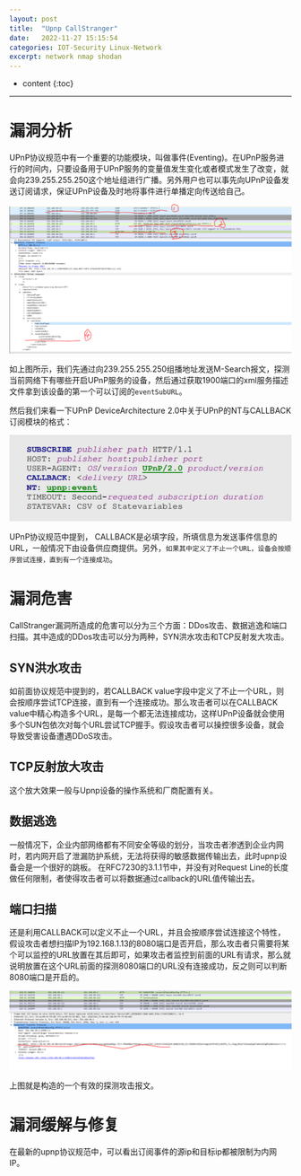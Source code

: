 ```yaml
---
layout: post
title:  "Upnp CallStranger"
date:   2022-11-27 15:15:54
categories: IOT-Security Linux-Network
excerpt: network nmap shodan
---
```


* content
{:toc}

---

# 漏洞分析

UPnP协议规范中有一个重要的功能模块，叫做事件(Eventing)。在UPnP服务进行的时间内，只要设备用于UPnP服务的变量值发生变化或者模式发生了改变，就会向239.255.255.250这个地址组进行广播。另外用户也可以事先向UPnP设备发送订阅请求，保证UPnP设备及时地将事件进行单播定向传送给自己。



![upnp_call_0](https://raw.githubusercontent.com/saiyn/homepage/gh-pages/images/upnp_call_0.png)


如上图所示，我们先通过向239.255.255.250组播地址发送M-Search报文，探测当前网络下有哪些开启UPnP服务的设备，然后通过获取1900端口的xml服务描述文件拿到该设备的第一个可以订阅的`eventSubURL`。

然后我们来看一下UPnP DeviceArchitecture 2.0中关于UPnP的NT与CALLBACK订阅模块的格式：

![upnp_call_1](https://raw.githubusercontent.com/saiyn/homepage/gh-pages/images/upnp_call_1.png)


UPnP协议规范中提到， CALLBACK是必填字段，所填信息为发送事件信息的URL，一般情况下由设备供应商提供。另外，`如果其中定义了不止一个URL，设备会按顺序尝试连接，直到有一个连接成功`。

# 漏洞危害

CallStranger漏洞所造成的危害可以分为三个方面：DDos攻击、数据逃逸和端口扫描。其中造成的DDos攻击可以分为两种，SYN洪水攻击和TCP反射发大攻击。

## SYN洪水攻击

如前面协议规范中提到的，若CALLBACK value字段中定义了不止一个URL，则会按顺序尝试TCP连接，直到有一个连接成功。那么攻击者可以在CALLBACK value中精心构造多个URL，是每一个都无法连接成功，这样UPnP设备就会使用多个SUN包依次对每个URL尝试TCP握手。假设攻击者可以操控很多设备，就会导致受害设备遭遇DDoS攻击。

## TCP反射放大攻击

这个放大效果一般与Upnp设备的操作系统和厂商配置有关。

## 数据逃逸

一般情况下，企业内部网络都有不同安全等级的划分，当攻击者渗透到企业内网时，若内网开启了泄漏防护系统，无法将获得的敏感数据传输出去，此时upnp设备会是一个很好的跳板。
在RFC7230的3.1.1节中，并没有对Request Line的长度做任何限制，者使得攻击者可以将数据通过callback的URL值传输出去。


## 端口扫描

还是利用CALLBACK可以定义不止一个URL，并且会按顺序尝试连接这个特性，假设攻击者想扫描IP为192.168.1.13的8080端口是否开启，那么攻击者只需要将某个可以监控的URL放置在其后即可，如果攻击者监控到前面的URL有请求，那么就说明放置在这个URL前面的探测8080端口的URL没有连接成功，反之则可以判断8080端口是开启的。



![upnp_call_2](https://raw.githubusercontent.com/saiyn/homepage/gh-pages/images/upnp_call_2.png)


上图就是构造的一个有效的探测攻击报文。







# 漏洞缓解与修复

在最新的upnp协议规范中，可以看出订阅事件的源ip和目标ip都被限制为内网IP。